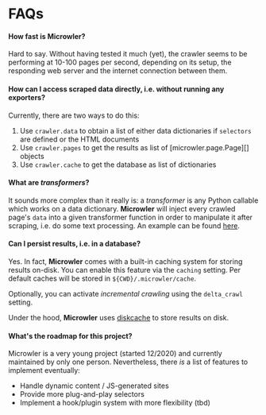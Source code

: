 # FAQs

#### How fast is **Microwler**?
Hard to say. Without having tested it much (yet), the crawler seems to be performing
at 10-100 pages per second, depending on its setup, the responding web 
server and the internet connection between them.

#### How can I access scraped data directly, i.e. without running any exporters?
Currently, there are two ways to do this:

1. Use `crawler.data` to obtain a list of either data dictionaries if `selectors` are defined or the HTML documents
2. Use `crawler.pages` to get the results as list of [microwler.page.Page][] objects
3. Use `crawler.cache` to get the database as list of dictionaries

#### What are *transformers*?
It sounds more complex than it really is: a *transformer* is any Python callable
which works on a data dictionary. **Microwler** will inject every crawled page's `data`
into a given transformer function in order to manipulate it after scraping, 
i.e. do some text processing. An example can be found [here](https://github.com/INNOVINATI/microwler/blob/master/test_cases.py#L54).

#### Can I persist results, i.e. in a database?
Yes. In fact, **Microwler** comes with a built-in caching system for storing results on-disk.
You can enable this feature via the `caching` setting. Per default caches will be stored in `${CWD}/.microwler/cache`. 

Optionally, you can activate *incremental crawling* using the `delta_crawl` setting.

Under the hood, **Microwler** uses [diskcache](https://pypi.org/project/diskcache/) to store results on disk.



#### What's the roadmap for this project?
Microwler is a very young project (started 12/2020) and currently maintained by only one person.
Nevertheless, there *is* a list of features to implement eventually:

- Handle dynamic content / JS-generated sites
- Provide more plug-and-play selectors
- Implement a hook/plugin system with more flexibility (tbd)